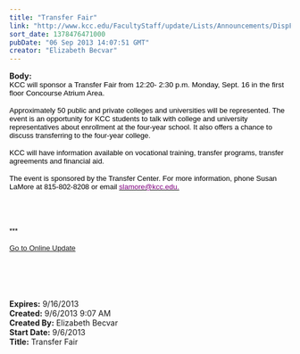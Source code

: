 ```yaml
---
title: "Transfer Fair"
link: "http://www.kcc.edu/FacultyStaff/update/Lists/Announcements/DispForm.aspx?ID=1230"
sort_date: 1378476471000
pubDate: "06 Sep 2013 14:07:51 GMT"
creator: "Elizabeth Becvar"
---
```


<div><b>Body:</b> <div class="ExternalClass869DAE362285465ABC9A89BE45AEBC50">
<div>
<p style="margin:0in 0in 0pt" class="MsoNormal"><span><span style="font-family:'Arial','sans-serif';color:black;font-size:10pt">KCC will sponsor a Transfer Fair from 12:20- 2:30 p.m. Monday, Sept. 16 in the first floor Concourse Atrium Area. </span></span></p><span><span style="font-family:'Arial','sans-serif';color:black">
<p style="margin:0in 0in 0pt" class="MsoNormal"><br /><font size="2">Approximately 50 public and private colleges and universities will be represented. The event is an opportunity for KCC students to talk with college and university representatives about enrollment at the four-year school. It also offers a chance to discuss transferring to the four-year college. </font></p>
<p style="margin:0in 0in 0pt" class="MsoNormal"><font size="2"></font> </p>
<p style="margin:0in 0in 0pt" class="MsoNormal"><font size="2">KCC will have information available on vocational training, transfer programs, transfer agreements and financial aid. </font></p>
<p style="margin:0in 0in 0pt" class="MsoNormal"><br /><font size="2">The event is sponsored by the Transfer Center. For more information, phone Susan LaMore at 815-802-8208 or email </font></span></span><span style="font-family:'Arial','sans-serif';color:black"><a href="mailto:slamore@kcc.edu." shape="rect" target="_blank"><font color="#800080" size="2">slamore@kcc.edu.</font></a></span></p>
<p style="margin:0in 0in 0pt" class="MsoNormal"><span style="font-family:'Arial','sans-serif';color:black"></span> </p>
<p style="margin:0in 0in 0pt" class="MsoNormal"><span style="font-family:'Arial','sans-serif';color:black"></span> </p>
<p style="margin:0in 0in 0pt" class="MsoNormal"><span style="font-family:'Arial','sans-serif';color:black"></span> </p>
<p style="margin:0in 0in 0pt" class="MsoNormal"><span style="font-family:'Arial','sans-serif';color:black"></span> </p>
<p style="margin:0in 0in 0pt" class="MsoNormal"><span style="font-family:'Arial','sans-serif';color:black"><font size="2">***</font></span></p>
<p style="margin:0in 0in 0pt" class="MsoNormal"><span style="font-family:'Arial','sans-serif';color:black"><font size="2"></font></span> </p>
<p style="margin:0in 0in 0pt" class="MsoNormal"><span style="font-family:'Arial','sans-serif';color:black"><font size="2"><a href="/FacultyStaff/update/Pages/dailyupdate.aspx">Go to Online Update</a></font></span></p>
<p style="margin:0in 0in 0pt" class="MsoNormal"><span><font size="2" face="Times New Roman"></font></span> </p></div></div>
<div> </div>
<div> </div>
<div> </div>
<div>
<div><font size="2"></font></div><font size="2"></font></div>
<div> </div></div>
<div><b>Expires:</b> 9/16/2013</div>
<div><b>Created:</b> 9/6/2013 9:07 AM</div>
<div><b>Created By:</b> Elizabeth Becvar</div>
<div><b>Start Date:</b> 9/6/2013</div>
<div><b>Title:</b> Transfer Fair</div>
